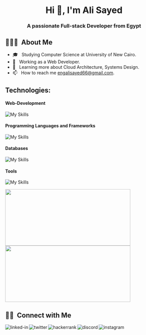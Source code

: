 

<h1 align="center">Hi 👋, I'm Ali Sayed</h1>
<h3 align="center">A passionate Full-stack Developer from Egypt</h3>
<h2> 👨🏻‍💻 &nbsp;About Me </h2>

- 🎓 &nbsp; Studying Computer Science at University of New Cairo.
- 💼 &nbsp; Working as a Web Developer.
- 🌱 &nbsp; Learning more about Cloud Architecture, Systems Design.
- 📫 &nbsp; How to reach me engalisayed66@gmail.com.

## Technologies:

#### Web-Development
![My Skills](https://skillicons.dev/icons?i=html,css,js,bootstrap,tailwindcss,jquery,react,)
#### Programming Languages and Frameworks
![My Skills](https://skillicons.dev/icons?i=c,python,flask,php,laravel)
#### Databases
![My Skills](https://skillicons.dev/icons?i=mysql,mongodb)
#### Tools
![My Skills](https://skillicons.dev/icons?i=vscode,git,github,docker,xd,figma)
<br/>

<a href="https://github.com/AliEissa74">
  <img height="180em" width="400em" src="https://github-readme-stats.vercel.app/api?username=AliEissa74&theme=buefy&show_icons=true" />
  <img height="180em" width="400em" src="https://github-readme-stats.vercel.app/api/top-langs/?username=AliEissa74&theme=buefy&layout=compact" />
</a>

<br/>

<h2> 🤝🏻 &nbsp;Connect with Me </h2>

<a href="https://www.linkedin.com/in/ali-sayed-/"/><img align="left" alt="linked-in" src="https://img.shields.io/badge/linkedin-%230077B5.svg?&style=for-the-badge&logo=linkedin&logoColor=white"/></a>
<a href=https://twitter.com/ali_eissa_74><img align="left" alt="twitter" src="https://img.shields.io/badge/twitter-%231DA1F2.svg?&style=for-the-badge&logo=twitter&logoColor=white"/></a> 
<a href=https://www.hackerrank.com/alisayed74><img align="left" alt="hackerrank" src="https://img.shields.io/badge/-Hackerrank-2EC866?style=for-the-badge&logo=HackerRank&logoColor=white" /></a>
<a href=https://discord.com/users/463801304368545803><img align="left" alt="discord" src="https://img.shields.io/badge/Discord-7289DA?style=for-the-badge&logo=discord&logoColor=white"/></a> 
<a href=https://www.instagram.com/ali_eissa_74><img align="left" alt="instagram" src="https://img.shields.io/badge/Instagram-%23E4405F.svg?style=for-the-badge&logo=Instagram&logoColor=white"/></a> 




